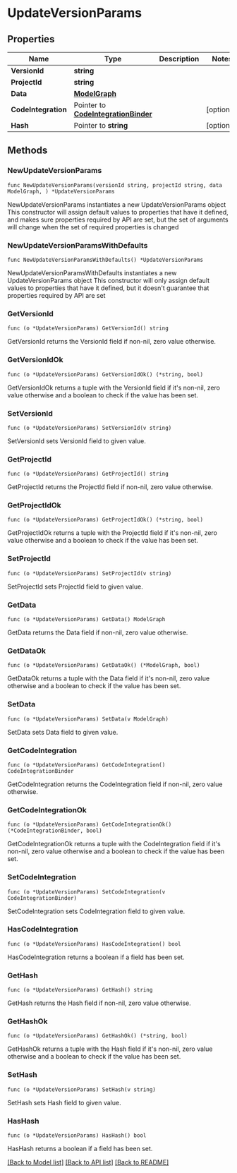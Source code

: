 # UpdateVersionParams

## Properties

Name | Type | Description | Notes
------------ | ------------- | ------------- | -------------
**VersionId** | **string** |  | 
**ProjectId** | **string** |  | 
**Data** | [**ModelGraph**](ModelGraph.md) |  | 
**CodeIntegration** | Pointer to [**CodeIntegrationBinder**](CodeIntegrationBinder.md) |  | [optional] 
**Hash** | Pointer to **string** |  | [optional] 

## Methods

### NewUpdateVersionParams

`func NewUpdateVersionParams(versionId string, projectId string, data ModelGraph, ) *UpdateVersionParams`

NewUpdateVersionParams instantiates a new UpdateVersionParams object
This constructor will assign default values to properties that have it defined,
and makes sure properties required by API are set, but the set of arguments
will change when the set of required properties is changed

### NewUpdateVersionParamsWithDefaults

`func NewUpdateVersionParamsWithDefaults() *UpdateVersionParams`

NewUpdateVersionParamsWithDefaults instantiates a new UpdateVersionParams object
This constructor will only assign default values to properties that have it defined,
but it doesn't guarantee that properties required by API are set

### GetVersionId

`func (o *UpdateVersionParams) GetVersionId() string`

GetVersionId returns the VersionId field if non-nil, zero value otherwise.

### GetVersionIdOk

`func (o *UpdateVersionParams) GetVersionIdOk() (*string, bool)`

GetVersionIdOk returns a tuple with the VersionId field if it's non-nil, zero value otherwise
and a boolean to check if the value has been set.

### SetVersionId

`func (o *UpdateVersionParams) SetVersionId(v string)`

SetVersionId sets VersionId field to given value.


### GetProjectId

`func (o *UpdateVersionParams) GetProjectId() string`

GetProjectId returns the ProjectId field if non-nil, zero value otherwise.

### GetProjectIdOk

`func (o *UpdateVersionParams) GetProjectIdOk() (*string, bool)`

GetProjectIdOk returns a tuple with the ProjectId field if it's non-nil, zero value otherwise
and a boolean to check if the value has been set.

### SetProjectId

`func (o *UpdateVersionParams) SetProjectId(v string)`

SetProjectId sets ProjectId field to given value.


### GetData

`func (o *UpdateVersionParams) GetData() ModelGraph`

GetData returns the Data field if non-nil, zero value otherwise.

### GetDataOk

`func (o *UpdateVersionParams) GetDataOk() (*ModelGraph, bool)`

GetDataOk returns a tuple with the Data field if it's non-nil, zero value otherwise
and a boolean to check if the value has been set.

### SetData

`func (o *UpdateVersionParams) SetData(v ModelGraph)`

SetData sets Data field to given value.


### GetCodeIntegration

`func (o *UpdateVersionParams) GetCodeIntegration() CodeIntegrationBinder`

GetCodeIntegration returns the CodeIntegration field if non-nil, zero value otherwise.

### GetCodeIntegrationOk

`func (o *UpdateVersionParams) GetCodeIntegrationOk() (*CodeIntegrationBinder, bool)`

GetCodeIntegrationOk returns a tuple with the CodeIntegration field if it's non-nil, zero value otherwise
and a boolean to check if the value has been set.

### SetCodeIntegration

`func (o *UpdateVersionParams) SetCodeIntegration(v CodeIntegrationBinder)`

SetCodeIntegration sets CodeIntegration field to given value.

### HasCodeIntegration

`func (o *UpdateVersionParams) HasCodeIntegration() bool`

HasCodeIntegration returns a boolean if a field has been set.

### GetHash

`func (o *UpdateVersionParams) GetHash() string`

GetHash returns the Hash field if non-nil, zero value otherwise.

### GetHashOk

`func (o *UpdateVersionParams) GetHashOk() (*string, bool)`

GetHashOk returns a tuple with the Hash field if it's non-nil, zero value otherwise
and a boolean to check if the value has been set.

### SetHash

`func (o *UpdateVersionParams) SetHash(v string)`

SetHash sets Hash field to given value.

### HasHash

`func (o *UpdateVersionParams) HasHash() bool`

HasHash returns a boolean if a field has been set.


[[Back to Model list]](../README.md#documentation-for-models) [[Back to API list]](../README.md#documentation-for-api-endpoints) [[Back to README]](../README.md)


